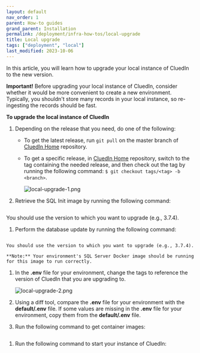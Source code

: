 ```yaml
---
layout: default
nav_order: 1
parent: How-to guides
grand_parent: Installation
permalink: /deployment/infra-how-tos/local-upgrade
title: Local upgrade
tags: ["deployment", "local"]
last_modified: 2023-10-06
---
```


In this article, you will learn how to upgrade your local instance of CluedIn to the new version.

**Important!** Before upgrading your local instance of CluedIn, consider whether it would be more convenient to create a new environment. Typically, you shouldn't store many records in your local instance, so re-ingesting the records should be fast.

**To upgrade the local instance of CluedIn**

1. Depending on the release that you need, do one of the following:

    - To get the latest release, run `git pull` on the master branch of [CluedIn Home](https://github.com/CluedIn-io/Home) repository.

    - To get a specific release, in [CluedIn Home](https://github.com/CluedIn-io/Home) repository, switch to the tag containing the needed release, and then check out the tag by running the following command: `$ git checkout tags/<tag> -b <branch>`.

        ![local-upgrade-1.png](../../assets/images/ama/howtos/local-upgrade-1.png)

1. Retrieve the SQL Init image by running the following command:
```docker pull {acr url}/cluedin/sqlserver-init:[VERSION]
```
You should use the version to which you want to upgrade (e.g., 3.7.4).

1. Perform the database update by running the following command:
```docker run --rm -it -e MSSQL_HOST=host.docker.internal {acr url}/cluedin/sqlserver-init:[VERSION]
```
    You should use the version to which you want to upgrade (e.g., 3.7.4).

    **Note:** Your environment's SQL Server Docker image should be running for this image to run correctly.

1. In the **.env** file for your environment, change the tags to reference the version of CluedIn that you are upgrading to.

    ![local-upgrade-2.png](../../assets/images/ama/howtos/local-upgrade-2.png)

1. Using a diff tool, compare the **.env** file for your environment with the **default/.env** file. If some values are missing in the **.env** file for your environment, copy them from the **default/.env** file.

1. Run the following command to get container images:
```pwsh ./cluedin pull -env [NAME OF ENV]
```

1. Run the following command to start your instance of CluedIn:
```pwsh ./cluedin up -env [NAME OF ENV]
```
